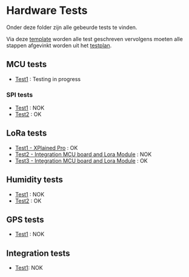 # Hardware Tests

Onder deze folder zijn alle gebeurde tests te vinden.

Via deze [template](testrapport.md) worden alle test geschreven vervolgens moeten alle stappen afgevinkt worden uit het [testplan](testplan.md).

## MCU tests
- [Test1](mcu/mcutest1.md) : Testing in progress

### SPI tests
- [Test1](mcu/spitest1.md) : NOK
- [Test2](mcu/spitest2.md) : OK

## LoRa tests
- [Test1 - XPlained Pro](lora/loratest1.md) : OK
- [Test2 - Integration MCU board and Lora Module](lora/loratest2.md) : NOK
- [Test3 - Integration MCU board and Lora Module](lora/loratest3.md) : OK

## Humidity tests
- [Test1](humidity/humiditytest1.md) : NOK
- [Test2](humidity/humiditytest2.md) : OK

## GPS tests
- [Test1](gps/gpstest1.md) : NOK

## Integration tests
- [Test1](integration/integrationtest1): NOK